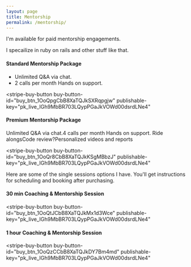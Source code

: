 ```yaml
---
layout: page
title: Mentorship
permalink: /mentorship/
---
```


I'm available for paid mentorship engagements.

I specailize in ruby on rails and other stuff like that.

<!-- ### Monthly Options -->

#### Standard Mentorship Package

- Unlimited Q&A via chat.
- 2 calls per month Hands on support.

<script async
  src="https://js.stripe.com/v3/buy-button.js">
</script>

<stripe-buy-button
  buy-button-id="buy_btn_1OoQpgCbB8XaTQJkSXRqpgjw"
  publishable-key="pk_live_IGh9MbBR703LQypPGaJkVOWd00dsrdLNe4"
>
</stripe-buy-button>

#### Premium Mentorship Package

Unlimited Q&A via chat.4 calls per month Hands on support. Ride alongsCode review?Personalized videos and reports

<stripe-buy-button
  buy-button-id="buy_btn_1OoQr8CbB8XaTQJkKSgMBbzJ"
  publishable-key="pk_live_IGh9MbBR703LQypPGaJkVOWd00dsrdLNe4"
>
</stripe-buy-button>

<!-- ### Single Sessions -->

Here are some of the single sessions options I have. You'll get instructions for
scheduling and booking after purchasing.

#### 30 min Coaching & Mentorship Session

<script async
  src="https://js.stripe.com/v3/buy-button.js">
</script>

<stripe-buy-button
  buy-button-id="buy_btn_1OoQtJCbB8XaTQJkMx1d3Wce"
  publishable-key="pk_live_IGh9MbBR703LQypPGaJkVOWd00dsrdLNe4"
>
</stripe-buy-button>


#### 1 hour Coaching & Mentorship Session

<stripe-buy-button
  buy-button-id="buy_btn_1OoQzCCbB8XaTQJkDY7Bm4md"
  publishable-key="pk_live_IGh9MbBR703LQypPGaJkVOWd00dsrdLNe4"
>
</stripe-buy-button>

